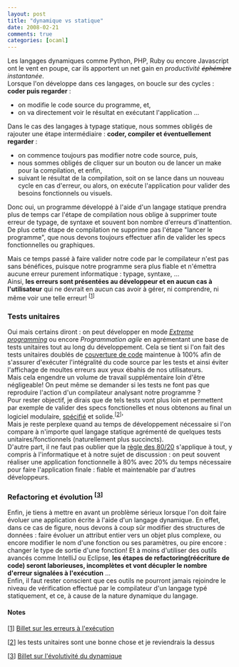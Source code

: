 ```yaml
---
layout: post
title: "dynamique vs statique"
date: 2008-02-21
comments: true
categories: [ocaml]
---
```

<p>Les langages dynamiques comme Python, PHP, Ruby ou encore Javascript ont le
vent en poupe, car ils apportent un net gain en <em>productivit&#233;
<del>&#233;ph&#233;m&#232;re</del> instantan&#233;e</em>.<br />
Lorsque l'on d&#233;veloppe dans ces langages, on boucle sur des cycles&#160;:
<strong>coder puis regarder</strong>&#160;:</p>
<ul>
<li>on modifie le code source du programme, et,</li>
<li>on va directement voir le r&#233;sultat en ex&#233;cutant l'application ...</li>
</ul>
<p>Dans le cas des langages &#224; typage statique, nous sommes oblig&#233;s de rajouter
une &#233;tape interm&#233;diaire&#160;: <strong>coder, compiler et &#233;ventuellement
regarder</strong>&#160;:</p>
<ul>
<li>on commence toujours pas modifier notre code source, puis,</li>
<li>nous sommes oblig&#233;s de cliquer sur un bouton ou de lancer un make pour la
compilation, et enfin,</li>
<li>suivant le r&#233;sultat de la compilation, soit on se lance dans un nouveau
cycle en cas d'erreur, ou alors, on ex&#233;cute l'application pour valider des
besoins fonctionnels ou visuels.<br /></li>
</ul>
<p>Donc oui, un programme d&#233;velopp&#233; &#224; l'aide d'un langage statique prendra plus
de temps car l'&#233;tape de compilation nous oblige &#224; supprimer toute erreur de
typage, de syntaxe et souvent bon nombre d'erreurs d'inattention. De plus cette
&#233;tape de compilation ne supprime pas l'&#233;tape &quot;lancer le programme&quot;, que nous
devons toujours effectuer afin de valider les specs fonctionnelles ou
graphiques.<br /></p>
<p>Mais ce temps pass&#233; &#224; faire valider notre code par le compilateur n'est pas
sans b&#233;n&#233;fices, puisque notre programme sera plus fiable et n'&#233;mettra aucune
erreur purement informatique&#160;: typage, syntaxe, ...<br />
Ainsi, <strong>les erreurs sont pr&#233;sent&#233;es au d&#233;veloppeur et en aucun cas &#224;
l'utilisateur</strong> qui ne devrait en aucun cas avoir &#224; g&#233;rer, ni
comprendre, ni m&#234;me voir une telle erreur! <sup>[<a href="#pnote-212155-1" id="rev-pnote-212155-1" name="rev-pnote-212155-1">1</a>]</sup></p>
<h3>Tests unitaires</h3>
<p>Oui mais certains diront&#160;: on peut d&#233;velopper en mode <em><a href="http://fr.wikipedia.org/wiki/Extreme_programming" hreflang="fr">Extreme
programming</a></em> ou encore <em>Programmation agile</em> en agr&#233;mentant une
base de tests unitaires tout au long du d&#233;veloppement. Cela se tient si l'on
fait des tests unitaires doubl&#233;s de <a href="http://fr.wikipedia.org/wiki/Couverture_de_code" hreflang="fr">couverture de
code</a> maintenue &#224; 100% afin de s'assurer d'ex&#233;cuter l'int&#233;gralit&#233; du code
source par les tests et ainsi &#233;viter l'affichage de moultes erreurs aux yeux
&#233;bahis de nos utilisateurs.<br />
Mais cela engendre un volume de travail suppl&#233;mentaire loin d'&#234;tre n&#233;gligeable!
On peut m&#234;me se demander si les tests ne font pas que reproduire l'action d'un
compilateur analysant notre programme ?<br />
Pour rester objectif, je dirais que de tels tests vont plus loin et permettent
par exemple de valider des specs fonctionelles et nous obtenons au final un
logiciel modulaire, <ins>sp&#233;cifi&#233;</ins> et solide.<sup>[<a href="#pnote-212155-2" id="rev-pnote-212155-2" name="rev-pnote-212155-2">2</a>]</sup>'<br />
Mais je reste perplexe quand au temps de d&#233;veloppement n&#233;cessaire si l'on
compare &#224; n'importe quel langage statique agr&#233;ment&#233; de quelques tests
unitaires/fonctionnels (naturellement plus succincts).<br />
D'autre part, il ne faut pas oublier que la <a href="http://fr.wikipedia.org/wiki/Loi_de_Pareto" hreflang="fr">r&#232;gle des 80/20</a>
s'applique &#224; tout, y compris &#224; l'informatique et &#224; notre sujet de
discussion&#160;: on peut souvent r&#233;aliser une application fonctionnelle &#224; 80%
avec 20% du temps n&#233;cessaire pour faire l'application finale&#160;: fiable et
maintenable par d'autres d&#233;veloppeurs.</p>
<h3>Refactoring et &#233;volution <sup>[<a href="#pnote-212155-3" id="rev-pnote-212155-3" name="rev-pnote-212155-3">3</a>]</sup></h3>
<p>Enfin, je tiens &#224; mettre en avant un probl&#232;me s&#233;rieux lorsque l'on doit
faire &#233;voluer une application &#233;crite &#224; l'aide d'un langage dynamique. En effet,
dans ce cas de figure, nous devons &#224; coup s&#251;r modifier des structures de
donn&#233;es&#160;: faire &#233;voluer un attribut entier vers un objet plus complexe, ou
encore modifier le nom d'une fonction ou ses param&#232;tres, ou pire encore&#160;:
changer le type de sortie d'une fonction! Et &#224; moins d'utiliser des outils
avanc&#233;s comme IntelliJ ou Eclipse, <strong>les &#233;tapes de refactoring(r&#233;&#233;criture
de code) seront laborieuses, incompl&#232;tes et vont d&#233;cupler le nombre d'erreur
signal&#233;es &#224; l'ex&#233;cution</strong> ...<br />
Enfin, il faut rester conscient que ces outils ne pourront jamais rejoindre le
niveau de v&#233;rification effectu&#233; par le compilateur d'un langage typ&#233;
statiquement, et ce, &#224; cause de la nature dynamique du langage.</p>
<div class="footnotes">
<h4>Notes</h4>
<p>[<a href="#rev-pnote-212155-1" id="pnote-212155-1" name="pnote-212155-1">1</a>] <a href="http://pinderkent.blogsavy.com/archives/157" hreflang="en">Billet sur les erreurs &#224; l'ex&#233;cution</a></p>
<p>[<a href="#rev-pnote-212155-2" id="pnote-212155-2" name="pnote-212155-2">2</a>] les tests unitaires sont une bonne chose et je
reviendrais la dessus</p>
<p>[<a href="#rev-pnote-212155-3" id="pnote-212155-3" name="pnote-212155-3">3</a>] <a href="http://blogs.tedneward.com/2008/01/24/Can+Dynamic+Languages+Scale.aspx" hreflang="en">Billet sur l'&#233;volutivit&#233; du dynamique</a></p>
</div>